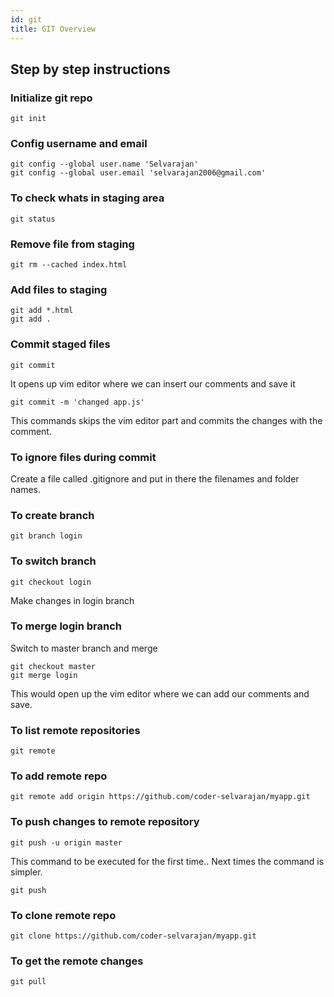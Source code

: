 ```yaml
---
id: git
title: GIT Overview
---
```


## Step by step instructions

### Initialize git repo
```git
git init
```

### Config username and email
```git
git config --global user.name 'Selvarajan'
git config --global user.email 'selvarajan2006@gmail.com'
```

### To check whats in staging area
```git
git status
```

### Remove file from staging
```git
git rm --cached index.html
```

### Add files to staging
```git
git add *.html
git add .
```

### Commit staged files
```git
git commit
```
It opens up vim editor where we can insert our comments and save it

```git
git commit -m 'changed app.js'
```

This commands skips the vim editor part and commits the changes with the comment.

### To ignore files during commit
Create a file called .gitignore and put in there the filenames and folder names.
	
### To create branch
```git
git branch login
```

### To switch branch
```git
git checkout login
```

Make changes in login branch

### To merge login branch

Switch to master branch and merge
```git
git checkout master
git merge login
```
This would open up the vim editor where we can add our comments and save.

### To list remote repositories
```git
git remote
```

### To add remote repo
```git
git remote add origin https://github.com/coder-selvarajan/myapp.git 
```

### To push changes to remote repository
```git
git push -u origin master
```
This command to be executed for the first time.. Next times the command is simpler.
```git
git push
```

### To clone remote repo
```git
git clone https://github.com/coder-selvarajan/myapp.git 
```

### To get the remote changes 
```git
git pull
```
